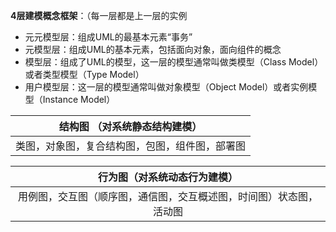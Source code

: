 **4层建模概念框架**：（每一层都是上一层的实例

   * 元元模型层：组成UML的最基本元素“事务”
   * 元模型层：组成UML的基本元素，包括面向对象，面向组件的概念
   * 模型层：组成了UML的模型，这一层的模型通常叫做类模型（Class Model）或者类型模型（Type Model）
   * 用户模型层：这一层的模型通常叫做对象模型（Object Model）或者实例模型（Instance Model）





|         结构图  （对系统静态结构建模）         |
| :--------------------------------------------: |
| 类图，对象图，复合结构图，包图，组件图，部署图 |

|                 行为图（对系统动态行为建模）                 |
| :----------------------------------------------------------: |
| 用例图，交互图（顺序图，通信图，交互概述图，时间图）状态图，活动图 |

